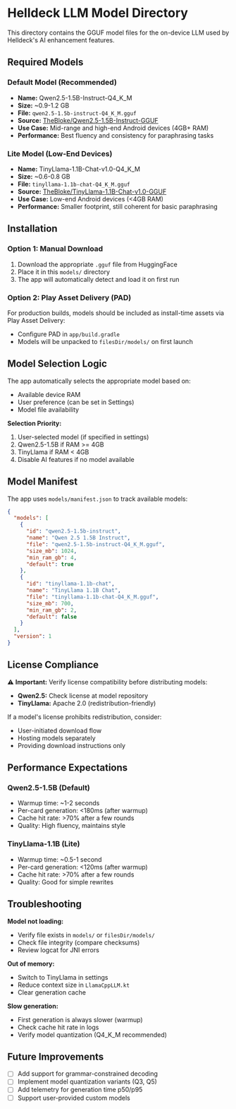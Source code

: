 # Helldeck LLM Model Directory

This directory contains the GGUF model files for the on-device LLM used by Helldeck's AI enhancement features.

## Required Models

### Default Model (Recommended)
- **Name:** Qwen2.5-1.5B-Instruct-Q4_K_M
- **Size:** ~0.9-1.2 GB
- **File:** `qwen2.5-1.5b-instruct-Q4_K_M.gguf`
- **Source:** [TheBloke/Qwen2.5-1.5B-Instruct-GGUF](https://huggingface.co/TheBloke/Qwen2.5-1.5B-Instruct-GGUF)
- **Use Case:** Mid-range and high-end Android devices (4GB+ RAM)
- **Performance:** Best fluency and consistency for paraphrasing tasks

### Lite Model (Low-End Devices)
- **Name:** TinyLlama-1.1B-Chat-v1.0-Q4_K_M
- **Size:** ~0.6-0.8 GB
- **File:** `tinyllama-1.1b-chat-Q4_K_M.gguf`
- **Source:** [TheBloke/TinyLlama-1.1B-Chat-v1.0-GGUF](https://huggingface.co/TheBloke/TinyLlama-1.1B-Chat-v1.0-GGUF)
- **Use Case:** Low-end Android devices (<4GB RAM)
- **Performance:** Smaller footprint, still coherent for basic paraphrasing

## Installation

### Option 1: Manual Download
1. Download the appropriate `.gguf` file from HuggingFace
2. Place it in this `models/` directory
3. The app will automatically detect and load it on first run

### Option 2: Play Asset Delivery (PAD)
For production builds, models should be included as install-time assets via Play Asset Delivery:
- Configure PAD in `app/build.gradle`
- Models will be unpacked to `filesDir/models/` on first launch

## Model Selection Logic

The app automatically selects the appropriate model based on:
- Available device RAM
- User preference (can be set in Settings)
- Model file availability

**Selection Priority:**
1. User-selected model (if specified in settings)
2. Qwen2.5-1.5B if RAM >= 4GB
3. TinyLlama if RAM < 4GB
4. Disable AI features if no model available

## Model Manifest

The app uses `models/manifest.json` to track available models:

```json
{
  "models": [
    {
      "id": "qwen2.5-1.5b-instruct",
      "name": "Qwen 2.5 1.5B Instruct",
      "file": "qwen2.5-1.5b-instruct-Q4_K_M.gguf",
      "size_mb": 1024,
      "min_ram_gb": 4,
      "default": true
    },
    {
      "id": "tinyllama-1.1b-chat",
      "name": "TinyLlama 1.1B Chat",
      "file": "tinyllama-1.1b-chat-Q4_K_M.gguf",
      "size_mb": 700,
      "min_ram_gb": 2,
      "default": false
    }
  ],
  "version": 1
}
```

## License Compliance

⚠️ **Important:** Verify license compatibility before distributing models:
- **Qwen2.5:** Check license at model repository
- **TinyLlama:** Apache 2.0 (redistribution-friendly)

If a model's license prohibits redistribution, consider:
- User-initiated download flow
- Hosting models separately
- Providing download instructions only

## Performance Expectations

### Qwen2.5-1.5B (Default)
- Warmup time: ~1-2 seconds
- Per-card generation: <180ms (after warmup)
- Cache hit rate: >70% after a few rounds
- Quality: High fluency, maintains style

### TinyLlama-1.1B (Lite)
- Warmup time: ~0.5-1 second
- Per-card generation: <120ms (after warmup)
- Cache hit rate: >70% after a few rounds
- Quality: Good for simple rewrites

## Troubleshooting

**Model not loading:**
- Verify file exists in `models/` or `filesDir/models/`
- Check file integrity (compare checksums)
- Review logcat for JNI errors

**Out of memory:**
- Switch to TinyLlama in settings
- Reduce context size in `LlamaCppLLM.kt`
- Clear generation cache

**Slow generation:**
- First generation is always slower (warmup)
- Check cache hit rate in logs
- Verify model quantization (Q4_K_M recommended)

## Future Improvements

- [ ] Add support for grammar-constrained decoding
- [ ] Implement model quantization variants (Q3, Q5)
- [ ] Add telemetry for generation time p50/p95
- [ ] Support user-provided custom models